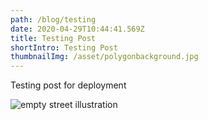 ```yaml
---
path: /blog/testing
date: 2020-04-29T10:44:41.569Z
title: Testing Post
shortIntro: Testing Post
thumbnailImg: /asset/polygonbackground.jpg
---
```

Testing post for deployment

![empty street illustration](/asset/images/blog/undraw_empty_street_sfxm.png "testing image")